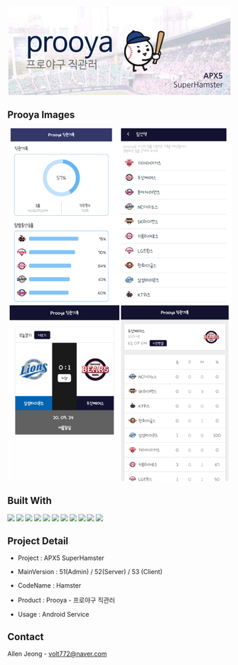 
<!-- PROJECT LOGO -->
<br />
<div align="center">
    <img src="https://github.com/volt772/prooya/blob/main/introduce/app_title_logo.png" alt="Logo">
 </div>


<!-- ABOUT THE PROJECT -->
## Prooya Images
<img src="https://github.com/volt772/prooya/blob/main/introduce/project_cont_1.png"><br/>
<img src="https://github.com/volt772/prooya/blob/main/introduce/project_cont_2.png"><br/>



## Built With
<a href="https://developer.android.com/jetpack?hl=ko"><img src="https://img.shields.io/badge/Android-3DDC84?style=flat-square&logo=Android&logoColor=FFFFFF"/></a>
<a href="https://kotlinlang.org/"><img src="https://img.shields.io/badge/Kotlin-7F52FF?style=flat-square&logo=Kotlin&logoColor=FFFFFF"/></a>
<a href="https://firebase.google.com/?hl=ko"><img src="https://img.shields.io/badge/firebase-FFCA28?style=flat-square&logo=firebase&logoColor=FFFFFF"/></a>
<a href="https://developer.android.com/jetpack"><img src="https://img.shields.io/badge/jetpackcompose-4285F4?style=flat-square&logo=jetpackcompose&logoColor=FFFFFF"/></a>
<a href="https://www.python.org/"><img src="https://img.shields.io/badge/Python-3776AB?style=flat-square&logo=Python&logoColor=FFFFFF"/></a>
<a href="https://flask-docs-kr.readthedocs.io/ko/latest/index.html"><img src="https://img.shields.io/badge/Flask-000000?style=flat-square&logo=Flask&logoColor=FFFFFF"/></a>
<a href="https://ubuntu.com/"><img src="https://img.shields.io/badge/Ubuntu-E95420?style=flat-square&logo=Ubuntu&logoColor=FFFFFF"/></a>
<a href="https://redis.io/"><img src="https://img.shields.io/badge/Redis-DC382D?style=flat-square&logo=Redis&logoColor=FFFFFF"/></a>
<a href="https://www.postgresql.org/"><img src="https://img.shields.io/badge/PostgreSQL-4169E1?style=flat-square&logo=PostgreSQL&logoColor=FFFFFF"/></a>
<a href="https://www.nginx.com/"><img src="https://img.shields.io/badge/NGINX-009639?style=flat-square&logo=NGINX&logoColor=FFFFFF"/></a>
<a href="https://www.gunicorn.org/"><img src="https://img.shields.io/badge/gunicorn-499848?style=flat-square&logo=gunicorn&logoColor=FFFFFF"/></a>


<!-- CONTACT -->
## Project Detail

* Project : APX5 SuperHamster

* MainVersion : 51(Admin) / 52(Server) / 53 (Client)

* CodeName : Hamster

* Product : Prooya - 프로야구 직관러

* Usage : Android Service




<!-- CONTACT -->
## Contact

Allen Jeong - volt772@naver.com


